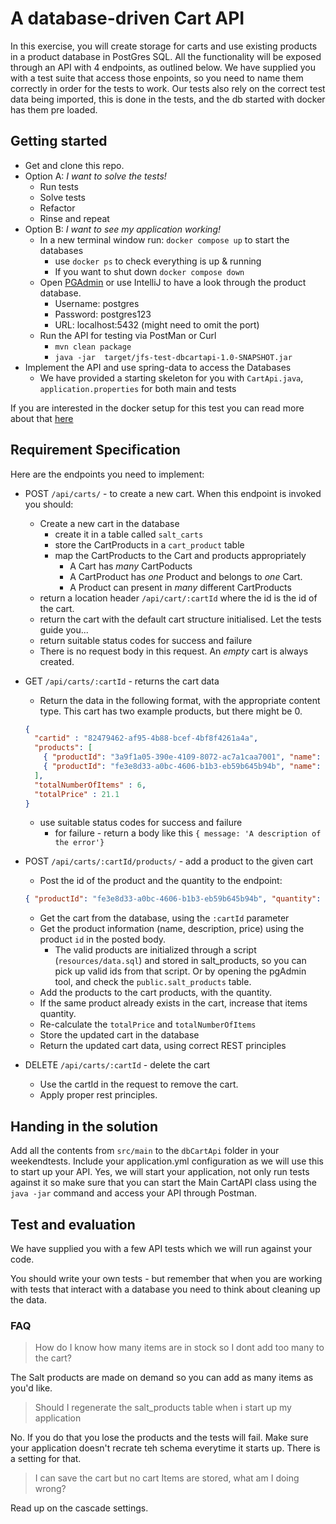 # A database-driven Cart API

In this exercise, you will create storage for carts and use existing products in a product database in PostGres SQL. All the functionality will be exposed through an API with 4 endpoints, as outlined below. We have supplied you with a test suite that access those enpoints, so you need to name them correctly in order for the tests to work.
Our tests also rely on the correct test data being imported, this is done in the tests, and the db started with docker has them pre loaded.  


## Getting started

* Get and clone this repo.
* Option A: _I want to solve the tests!_
  * Run tests
  * Solve tests
  * Refactor
  * Rinse and repeat
* Option B: _I want to see my application working!_
  * In a new terminal window run: `docker compose up` to start the databases
    * use `docker ps`  to check everything is up & running
    * If you want to shut down `docker compose down`
  * Open [PGAdmin](https://www.pgadmin.org/download/pgadmin-4-macos/) or use IntelliJ to have a look through the product database.
    * Username: postgres
    * Password: postgres123
    * URL: localhost:5432 (might need to omit the port)
  * Run the API for testing via PostMan or Curl
    * `mvn clean package`
    * `java -jar  target/jfs-test-dbcartapi-1.0-SNAPSHOT.jar`
* Implement the API and use spring-data to access the Databases
  * We have provided a starting skeleton for you with `CartApi.java`, `application.properties` for both main and tests

If you are interested in the docker setup for this test you can read more about that [here](./dockerSetup.md)

## Requirement Specification
Here are the endpoints you need to implement:

* POST `/api/carts/` - to create a new cart. When this endpoint is invoked you should:
  * Create a new cart in the database
    * create it in a table called `salt_carts`
    * store the CartProducts in a `cart_product` table
    * map the CartProducts to the Cart and products appropriately 
      * A Cart has _many_ CartPoducts 
      * A CartProduct has _one_ Product and belongs to _one_ Cart. 
      * A Product can present in _many_ different CartProducts 
  * return a location header `/api/cart/:cartId` where the id is the id of the cart.
  * return the cart with the default cart structure initialised. Let the tests guide you...
  * return suitable status codes for success and failure
  * There is no request body in this request. An _empty_ cart is always created.

* GET `/api/carts/:cartId` - returns the cart data
  * Return the data in the following format, with the appropriate content type. This cart has two example products, but there might be 0.

  ```json
  {
    "cartid" : "82479462-af95-4b88-bcef-4bf8f4261a4a",
    "products": [
      { "productId": "3a9f1a05-390e-4109-8072-ac7a1caa7001", "name": "A key ring", "price": 0.85, "quantity": 2},
      { "productId": "fe3e8d33-a0bc-4606-b1b3-eb59b645b94b", "name": "Playing cards", "price": 4.85, "quantity": 4}
    ],
    "totalNumberOfItems" : 6,
    "totalPrice" : 21.1
  }
  ```

  * use suitable status codes for success and failure
    * for failure - return a body like this `{ message: 'A description of the error'}`

* POST `/api/carts/:cartId/products/` - add a product to the given cart
  * Post the id of the product and the quantity to the endpoint:

  ```json
  { "productId": "fe3e8d33-a0bc-4606-b1b3-eb59b645b94b", "quantity": 123 }
  ```

  * Get the cart from the database, using the `:cartId` parameter
  * Get the product information (name, description, price) using the product `id` in the posted body.
    * The valid products are initialized through a script  (`resources/data.sql`) and stored in salt_products, so you can pick up valid ids from that script. Or by opening the pgAdmin tool, and check the `public.salt_products` table.
  * Add the products to the cart products, with the quantity.
  * If the same product already exists in the cart, increase that items quantity.
  * Re-calculate the `totalPrice` and `totalNumberOfItems`
  * Store the updated cart in the database
  * Return the updated cart data, using correct REST principles

* DELETE `/api/carts/:cartId` - delete the cart
  * Use the cartId in the request to remove the cart.
  * Apply proper rest principles.


## Handing in the solution

Add all the contents from `src/main`  to the `dbCartApi` folder in your weekendtests. Include your application.yml configuration as we will use this to start up your API.
Yes, we will start your application, not only run tests against it so make sure that you can start the Main CartAPI class using the `java -jar` command  and access your API through Postman.


## Test and evaluation

We have supplied you with a few API tests which we will run against your code.

You should write your own tests - but remember that when you are working with tests that interact with a database you need to think about cleaning up the data.


### FAQ

> How do I know how many items are in stock so I dont add too many to the cart? 

The Salt products are made on demand so you can add as many items as you'd like.

> Should I regenerate the salt_products table when i start up my application

No. If you do that you lose the products and the tests will fail. Make sure your application doesn't recrate teh schema everytime it starts up. There is a setting for that.

> I can save the cart but no cart Items are stored, what am I doing wrong? 

Read up on the cascade settings.  

